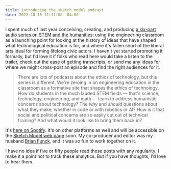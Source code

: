 ```yaml
---
title: introducing the sketch model podcast
date: 2022-10-15 11:11:00 -04:00
---
```


I spent much of last year conceiving, creating, and producing [a six-part audio series on STEM and the humanities](https://open.spotify.com/show/7k84pjLtVVssV1bWzT6Bxv): using the engineering classroom as a launching point for looking at the history of ideas that have shaped what technological education is for, and where it's fallen short of the liberal arts ideal for forming lifelong civic actors. I haven't yet started promoting it formally, but I'd love it if folks who read here would take a listen to the trailer, check out the ease of getting transcripts, or send me any ideas for where we might cross-post an episode and find the right audiences for it.

>There are lots of podcasts about the ethics of technology, but this series is different. We're zeroing in on engineering education in the classroom as a formative site that shapes the ethics of technology. How do students in the much lauded STEM fields — that's science, technology, engineering, and math — learn to address humanistic concerns about technology? The *why* and *should* questions
about what they make, whether in code or with robotics or AI? How is it that social and political concerns are so easily cut out of technical training? And what would it look like to bring them back in?

It's [here on Spotify](https://open.spotify.com/show/7k84pjLtVVssV1bWzT6Bxv). It's on other platforms as well and will be accessible on the [Sketch Model web page](https://www.olin.edu/sketchmodel) soon. My co-producer and editor was my husband [Brian Funck](https://www.brianfunck.com/), and it was *so* fun to work together on it.

I have no idea if five or fifty people read these posts with any regularity; I make it a point not to track these analytics. But if you have thoughts, I'd love to hear them.



